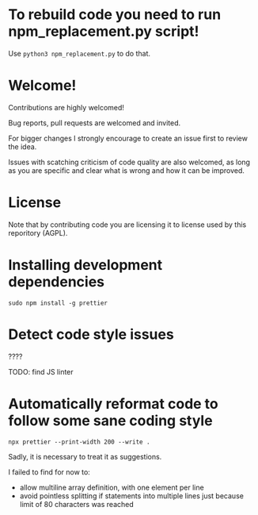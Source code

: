 # To rebuild code you need to run npm_replacement.py script!

Use `python3 npm_replacement.py` to do that.

# Welcome!

Contributions are highly welcomed!

Bug reports, pull requests are welcomed and invited.

For bigger changes I strongly encourage to create an issue first to review the idea.

Issues with scatching criticism of code quality are also welcomed, as long as you are specific and clear what is wrong and how it can be improved.

# License

Note that by contributing code you are licensing it to license used by this reporitory (AGPL).

# Installing development dependencies

`sudo npm install -g prettier`

# Detect code style issues

????

TODO: find JS linter

# Automatically reformat code to follow some sane coding style

`npx prettier --print-width 200 --write .`

Sadly, it is necessary to treat it as suggestions.

I failed to find for now to:

- allow multiline array definition, with one element per line
- avoid pointless splitting if statements into multiple lines just because limit of 80 characters was reached
